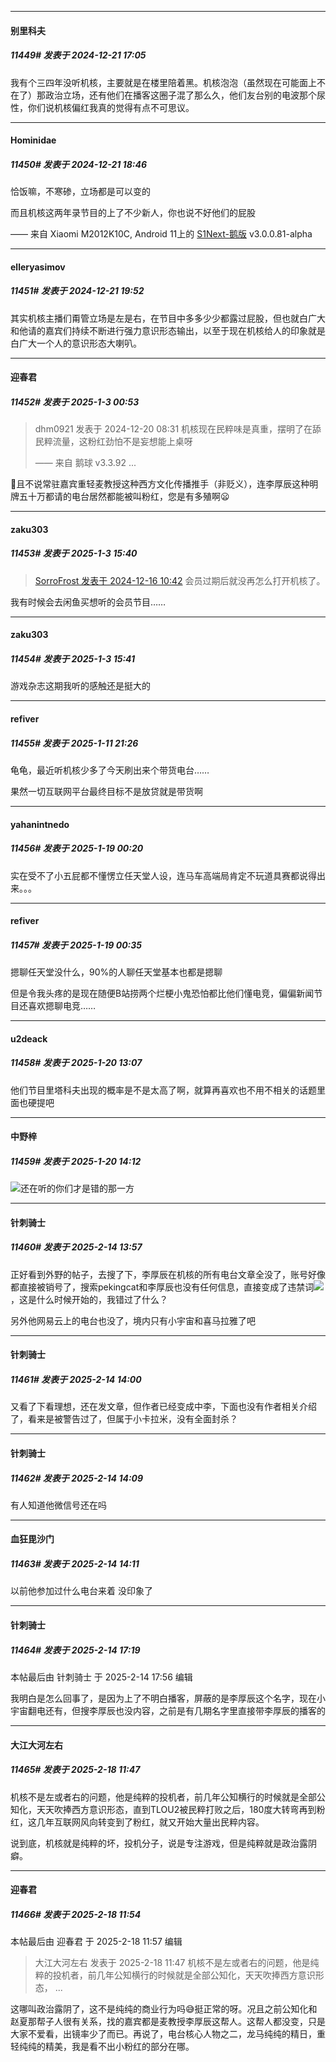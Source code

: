 ﻿
*****

####  别里科夫  
##### 11449#       发表于 2024-12-21 17:05

我有个三四年没听机核，主要就是在楼里陪着黑。机核泡泡（虽然现在可能面上不在了）那政治立场，还有他们在播客这圈子混了那么久，他们友台别的电波那个尿性，你们说机核偏红我真的觉得有点不可思议。

*****

####  Hominidae  
##### 11450#       发表于 2024-12-21 18:46

恰饭嘛，不寒碜，立场都是可以变的

而且机核这两年录节目的上了不少新人，你也说不好他们的屁股

—— 来自 Xiaomi M2012K10C, Android 11上的 [S1Next-鹅版](https://github.com/ykrank/S1-Next/releases) v3.0.0.81-alpha

*****

####  elleryasimov  
##### 11451#       发表于 2024-12-21 19:52

其实机核主播们甭管立场是左是右，在节目中多多少少都露过屁股，但也就白广大和他请的嘉宾们持续不断进行强力意识形态输出，以至于现在机核给人的印象就是白广大一个人的意识形态大喇叭。

*****

####  迎春君  
##### 11452#       发表于 2025-1-3 00:53

<blockquote>dhm0921 发表于 2024-12-20 08:31
机核现在民粹味是真重，摆明了在舔民粹流量，这粉红劲怕不是妄想能上桌呀

—— 来自 鹅球 v3.3.92 ...</blockquote>
🤣且不说常驻嘉宾重轻麦教授这种西方文化传播推手（非贬义），连李厚辰这种明牌五十万都请的电台居然都能被叫粉红，您是有多殖啊😦

*****

####  zaku303  
##### 11453#       发表于 2025-1-3 15:40

<blockquote><a href="httphttps://bbs.saraba1st.com/2b/forum.php?mod=redirect&amp;goto=findpost&amp;pid=66936008&amp;ptid=1556697" target="_blank">SorroFrost 发表于 2024-12-16 10:42</a>
会员过期后就没再怎么打开机核了。</blockquote>
我有时候会去闲鱼买想听的会员节目……

*****

####  zaku303  
##### 11454#       发表于 2025-1-3 15:41

游戏杂志这期我听的感触还是挺大的

*****

####  refiver  
##### 11455#       发表于 2025-1-11 21:26

龟龟，最近听机核少多了今天刷出来个带货电台……

果然一切互联网平台最终目标不是放贷就是带货啊

*****

####  yahanintnedo  
##### 11456#       发表于 2025-1-19 00:20

实在受不了小五屁都不懂愣立任天堂人设，连马车高端局肯定不玩道具赛都说得出来。。。

*****

####  refiver  
##### 11457#       发表于 2025-1-19 00:35

摁聊任天堂没什么，90%的人聊任天堂基本也都是摁聊

但是令我头疼的是现在随便B站捞两个烂梗小鬼恐怕都比他们懂电竞，偏偏新闻节目还喜欢摁聊电竞……

*****

####  u2deack  
##### 11458#       发表于 2025-1-20 13:07

他们节目里塔科夫出现的概率是不是太高了啊，就算再喜欢也不用不相关的话题里面也硬提吧

*****

####  中野梓  
##### 11459#       发表于 2025-1-20 14:12

<img src="https://static.saraba1st.com/image/smiley/face2017/047.png" referrerpolicy="no-referrer">还在听的你们才是错的那一方

*****

####  针刺骑士  
##### 11460#       发表于 2025-2-14 13:57

正好看到外野的帖子，去搜了下，李厚辰在机核的所有电台文章全没了，账号好像都直接被销号了，搜索pekingcat和李厚辰也没有任何信息，直接变成了违禁词<img src="https://static.saraba1st.com/image/smiley/face2017/067.png" referrerpolicy="no-referrer">，这是什么时候开始的，我错过了什么？

另外他网易云上的电台也没了，境内只有小宇宙和喜马拉雅了吧

*****

####  针刺骑士  
##### 11461#       发表于 2025-2-14 14:00

又看了下看理想，还在发文章，但作者已经变成中李，下面也没有作者相关介绍了，看来是被警告过了，但属于小卡拉米，没有全面封杀？

*****

####  针刺骑士  
##### 11462#       发表于 2025-2-14 14:09

有人知道他微信号还在吗

*****

####  血狂毘沙门  
##### 11463#       发表于 2025-2-14 14:11

以前他参加过什么电台来着 没印象了

*****

####  针刺骑士  
##### 11464#       发表于 2025-2-14 17:19

 本帖最后由 针刺骑士 于 2025-2-14 17:56 编辑 

我明白是怎么回事了，是因为上了不明白播客，屏蔽的是李厚辰这个名字，现在小宇宙翻电还有，但搜李厚辰也没内容，之前是有几期名字里直接带李厚辰的播客的

*****

####  大江大河左右  
##### 11465#       发表于 2025-2-18 11:47

机核不是左或者右的问题，他是纯粹的投机者，前几年公知横行的时候就是全部公知化，天天吹捧西方意识形态，直到TLOU2被民粹打败之后，180度大转弯再到粉红，这几年互联网风向转变到了粉红，就又开始大量出民粹内容。

说到底，机核就是纯粹的坏，投机分子，说是专注游戏，但是纯粹就是政治露阴癖。

*****

####  迎春君  
##### 11466#       发表于 2025-2-18 11:54

 本帖最后由 迎春君 于 2025-2-18 11:57 编辑 
<blockquote>大江大河左右 发表于 2025-2-18 11:47
机核不是左或者右的问题，他是纯粹的投机者，前几年公知横行的时候就是全部公知化，天天吹捧西方意识形态， ...</blockquote>

这哪叫政治露阴了，这不是纯纯的商业行为吗😅挺正常的呀。况且之前公知化和赵夏那帮子人很有关系，找的嘉宾都是麦教授李厚辰这帮人。这帮人都没变，只是大家不爱看，出镜率少了而已。再说了，电台核心人物之二，龙马纯纯的精日，重轻纯纯的精美，我是看不出小粉红的部分在哪。

